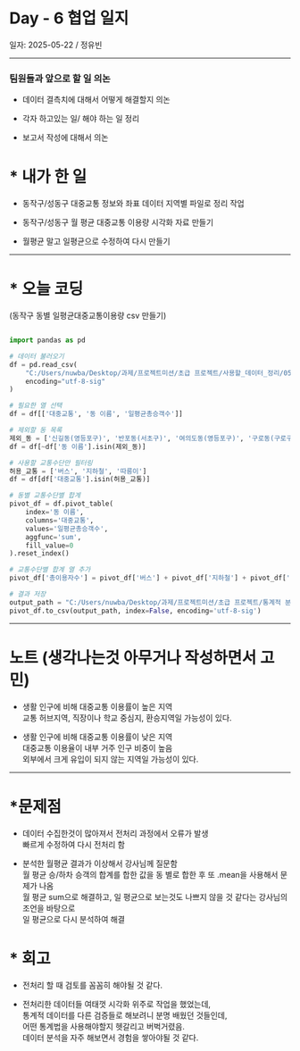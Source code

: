 # Day - 6 협업 일지

일자: 2025-05-22 / 정유빈

---

### 팀원들과 앞으로 할 일 의논

- 데이터 결측치에 대해서 어떻게 해결할지 의논

- 각자 하고있는 일/ 해야 하는 일 정리

- 보고서 작성에 대해서 의논

# \* 내가 한 일

- 동작구/성동구 대중교통 정보와 좌표 데이터 지역별 파일로 정리 작업

- 동작구/성동구 월 평균 대중교통 이용량 시각화 자료 만들기

- 월평균 말고 일평균으로 수정하여 다시 만들기

---

# \* 오늘 코딩

(동작구 동별 일평균대중교통이용량 csv 만들기)

```python

import pandas as pd

# 데이터 불러오기
df = pd.read_csv(
    "C:/Users/nuwba/Desktop/과제/프로젝트미션/초급 프로젝트/사용할_데이터_정리/05_동작구_대중교통_좌표&정보.csv",
    encoding="utf-8-sig"
)

# 필요한 열 선택
df = df[['대중교통', '동 이름', '일평균총승객수']]

# 제외할 동 목록
제외_동 = ['신길동(영등포구)', '반포동(서초구)', '여의도동(영등포구)', '구로동(구로구)', '봉천동(관악구)']
df = df[~df['동 이름'].isin(제외_동)]

# 사용할 교통수단만 필터링
허용_교통 = ['버스', '지하철', '따릉이']
df = df[df['대중교통'].isin(허용_교통)]

# 동별 교통수단별 합계
pivot_df = df.pivot_table(
    index='동 이름',
    columns='대중교통',
    values='일평균총승객수',
    aggfunc='sum',
    fill_value=0
).reset_index()

# 교통수단별 합계 열 추가
pivot_df['총이용자수'] = pivot_df['버스'] + pivot_df['지하철'] + pivot_df['따릉이']

# 결과 저장
output_path = "C:/Users/nuwba/Desktop/과제/프로젝트미션/초급 프로젝트/통계적 분석/11_동작구_일일평균_버스,지하철,따릉이_이용률_합계.csv"
pivot_df.to_csv(output_path, index=False, encoding='utf-8-sig')

```

---

# 노트 (생각나는것 아무거나 작성하면서 고민)

- 생활 인구에 비해 대중교통 이용률이 높은 지역  
  교통 허브지역, 직장이나 학교 중심지, 환승지역일 가능성이 있다.

- 생활 인구에 비해 대중교통 이용률이 낮은 지역  
  대중교통 이용율이 내부 거주 인구 비중이 높음  
  외부에서 크게 유입이 되지 않는 지역일 가능성이 있다.

---

# \*문제점

- 데이터 수집한것이 많아져서 전처리 과정에서 오류가 발생  
  빠르게 수정하여 다시 전처리 함

- 분석한 월평균 결과가 이상해서 강사님께 질문함  
  월 평균 승/하차 승객의 합계를 합한 값을 동 별로 합한 후 또 .mean을 사용해서 문제가 나옴  
  월 평균 sum으로 해결하고, 일 평균으로 보는것도 나쁘지 않을 것 같다는 강사님의 조언을 바탕으로  
  일 평균으로 다시 분석하여 해결

# \* 회고

- 전처리 할 때 검토를 꼼꼼히 해야될 것 같다.

- 전처리한 데이터들 여태껏 시각화 위주로 작업을 했었는데,  
  통계적 데이터를 다른 검증들로 해보려니 분명 배웠던 것들인데,  
  어떤 통계법을 사용해야할지 헷갈리고 버벅거렸음.  
  데이터 분석을 자주 해보면서 경험을 쌓아야될 것 같다.
